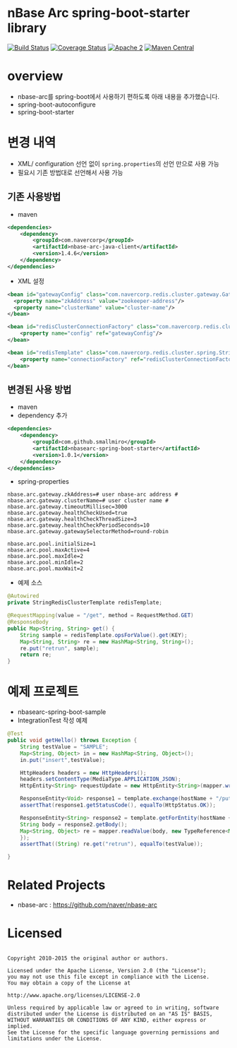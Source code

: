 # nBase Arc spring-boot-starter library

[![Build Status](https://travis-ci.org/smallmiro/nbasearc-spring-boot-starter.svg?branch=master)](https://travis-ci.org/smallmiro/nbasearc-spring-boot-starter)
[![Coverage Status](https://coveralls.io/repos/github/smallmiro/nbasearc-spring-boot-starter/badge.svg?branch=master)](https://coveralls.io/github/smallmiro/nbasearc-spring-boot-starter?branch=master)
[![Apache 2](http://img.shields.io/badge/license-Apache%202-red.svg)](http://www.apache.org/licenses/LICENSE-2.0)
[![Maven Central](https://img.shields.io/badge/Maven%20Central-v1.0-blue.svg)](http://search.maven.org/#artifactdetails%7Ccom.github.smallmiro%7Cnbasearc-spring-boot-starter%7C1.0%7Cjar)

# overview
* nbase-arc를 spring-boot에서 사용하기 편하도록 아래 내용을 추가했습니다.
 * spring-boot-autoconfigure
 * spring-boot-starter

# 변경 내역
* XML/ configuration 선언 없이 `spring.properties`의 선언 만으로 사용 가능
* 필요시 기존 방법대로 선언해서 사용 가능

## 기존 사용방법
* maven
```xml
<dependencies>
    <dependency>
        <groupId>com.navercorp</groupId>
        <artifactId>nbase-arc-java-client</artifactId>
        <version>1.4.6</version>
    </dependency>
</dependencies>
```

* XML 설정
```xml
<bean id="gatewayConfig" class="com.navercorp.redis.cluster.gateway.GatewayConfig">
  <property name="zkAddress" value="zookeeper-address"/>
  <property name="clusterName" value="cluster-name"/>
</bean>

<bean id="redisClusterConnectionFactory" class="com.navercorp.redis.cluster.spring.RedisClusterConnectionFactory" destroy-method="destroy">
    <property name="config" ref="gatewayConfig"/>
</bean>

<bean id="redisTemplate" class="com.navercorp.redis.cluster.spring.StringRedisClusterTemplate">
    <property name="connectionFactory" ref="redisClusterConnectionFactory"/>
</bean>
```

## 변경된 사용 방법
* maven
 * dependency 추가
```xml
<dependencies>
    <dependency>
        <groupId>com.github.smallmiro</groupId>
        <artifactId>nbasearc-spring-boot-starter</artifactId>
        <version>1.0.1</version>
    </dependency>
</dependencies>
```

* spring-properties
```
nbase.arc.gateway.zkAddress=# user nbase-arc address #
nbase.arc.gateway.clusterName=# user cluster name #
nbase.arc.gateway.timeoutMillisec=3000
nbase.arc.gateway.healthCheckUsed=true
nbase.arc.gateway.healthCheckThreadSize=3
nbase.arc.gateway.healthCheckPeriodSeconds=10
nbase.arc.gateway.gatewaySelectorMethod=round-robin

nbase.arc.pool.initialSize=1
nbase.arc.pool.maxActive=4
nbase.arc.pool.maxIdle=2
nbase.arc.pool.minIdle=2
nbase.arc.pool.maxWait=2
```
* 예제 소스
```java
@Autowired
private StringRedisClusterTemplate redisTemplate;

@RequestMapping(value = "/get", method = RequestMethod.GET)
@ResponseBody
public Map<String, String> get() {
    String sample = redisTemplate.opsForValue().get(KEY);
    Map<String, String> re = new HashMap<String, String>();
    re.put("retrun", sample);
    return re;
}
```

# 예제 프로젝트
* nbasearc-spring-boot-sample
* IntegrationTest 작성 예제
```java
@Test
public void getHello() throws Exception {
    String testValue = "SAMPLE";
    Map<String, Object> in = new HashMap<String, Object>();
    in.put("insert",testValue);

    HttpHeaders headers = new HttpHeaders();
    headers.setContentType(MediaType.APPLICATION_JSON);
    HttpEntity<String> requestUpdate = new HttpEntity<String>(mapper.writeValueAsString(in), headers);

    ResponseEntity<Void> response1 = template.exchange(hostName + "/put", HttpMethod.PUT, requestUpdate, Void.class);
    assertThat(response1.getStatusCode(), equalTo(HttpStatus.OK));

    ResponseEntity<String> response2 = template.getForEntity(hostName + "/get", String.class);
    String body = response2.getBody();
    Map<String, Object> re = mapper.readValue(body, new TypeReference<Map<String, Object>>() {
    });
    assertThat((String) re.get("retrun"), equalTo(testValue));

}
```
# Related Projects
* nbase-arc : https://github.com/naver/nbase-arc

# Licensed
```

Copyright 2010-2015 the original author or authors.

Licensed under the Apache License, Version 2.0 (the "License");
you may not use this file except in compliance with the License.
You may obtain a copy of the License at

http://www.apache.org/licenses/LICENSE-2.0

Unless required by applicable law or agreed to in writing, software
distributed under the License is distributed on an "AS IS" BASIS,
WITHOUT WARRANTIES OR CONDITIONS OF ANY KIND, either express or implied.
See the License for the specific language governing permissions and
limitations under the License.

```
